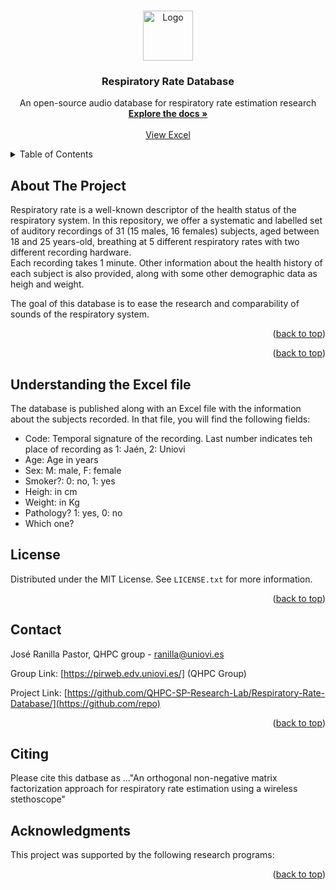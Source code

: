 
<a name="readme-top"></a>

<!-- PROJECT LOGO -->
<br />
<div align="center">
  <a href="https://github.com/QHPC-SP-Research-Lab/Respiratory-Rate-Database/">
    <img src="./image/icono.jpg" alt="Logo" width="80" height="80">
  </a>

  <h3 align="center">Respiratory Rate Database</h3>

  <p align="center">
    An open-source audio database for respiratory rate estimation research
    <br />
    <a href="https://github.com/QHPC-SP-Research-Lab/Respiratory-Rate-Database"><strong>Explore the docs »</strong></a>
    <br />
    <br />
    <a href="https://github.com/QHPC-SP-Research-Lab/Respiratory-Rate-Database/Metadata.xlsx">View Excel</a>
  </p>
</div>



<!-- TABLE OF CONTENTS -->
<details>
  <summary>Table of Contents</summary>
  <ol>
    <li>
      <a href="#about-the-project">About The Project</a>
    </li>
    <li>
      <a href="#getting-started">Understanding the Excel file</a>
    
    <li><a href="#license">License</a></li>
    <li><a href="#contact">Contact</a></li>
    <li><a href="#citing">Citing</a></li>
    <li><a href="#acknowledgments">Acknowledgments</a></li>
  </ol>
</details>



<!-- ABOUT THE PROJECT -->
## About The Project

Respiratory rate is a well-known descriptor of the health status of the respiratory system.
In this repository, we offer a systematic and labelled set of auditory recordings of 31 (15 males, 16 females) subjects, aged between 18 and 25 years-old, breathing at 5 different respiratory rates with two different recording hardware.<br>
Each recording takes 1 minute.
Other information about the health history of each subject is also provided, along with some other demographic data as heigh and weight.

The goal of this database is to ease the research and comparability of sounds of the respiratory system.

<p align="right">(<a href="#readme-top">back to top</a>)</p>



<p align="right">(<a href="#readme-top">back to top</a>)</p>



<!-- The excel file -->
## Understanding the Excel file

The database is published along with an Excel file with the information about the subjects recorded.
In that file, you will find the following fields:
 <ul>
  <li>Code: Temporal signature of the recording. Last number indicates teh place of recording as 1: Jaén, 2: Uniovi</li>
  <li>Age: Age in years</li>
  <li>Sex: M: male, F: female</li>
  <li>Smoker?: 0: no, 1: yes</li>
  <li>Heigh: in cm</li>
  <li>Weight: in Kg</li>
  <li>Pathology? 1: yes, 0: no</li>
  <li>Which one?</li>
</ul> 

<!-- LICENSE -->
## License

Distributed under the MIT License. See `LICENSE.txt` for more information.

<p align="right">(<a href="#readme-top">back to top</a>)</p>



<!-- CONTACT -->
## Contact

José Ranilla Pastor, QHPC group - ranilla@uniovi.es

Group Link: [https://pirweb.edv.uniovi.es/] (QHPC Group)

Project Link: [https://github.com/QHPC-SP-Research-Lab/Respiratory-Rate-Database/](https://github.com/repo)

<p align="right">(<a href="#readme-top">back to top</a>)</p>

<!-- CITING -->
## Citing

Please cite this datbase as ..."An orthogonal non-negative matrix factorization approach for
respiratory rate estimation using a wireless stethoscope"

<!-- ACKNOWLEDGMENTS -->
## Acknowledgments

This project was supported by the following research programs:

<p align="right">(<a href="#readme-top">back to top</a>)</p>
